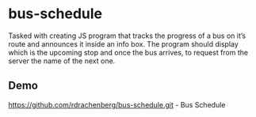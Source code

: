 # bus-schedule
Tasked with creating JS program that tracks the progress of a bus on it’s route and announces it inside an info box. The program should display which is the upcoming stop and once the bus arrives, to request from the server the name of the next one.
## Demo
https://github.com/rdrachenberg/bus-schedule.git - Bus Schedule
